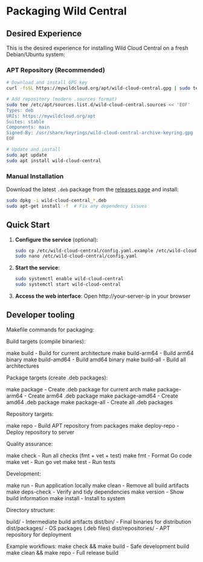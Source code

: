 # Packaging Wild Central

## Desired Experience

This is the desired experience for installing Wild Cloud Central on a fresh Debian/Ubuntu system:

### APT Repository (Recommended)

```bash
# Download and install GPG key
curl -fsSL https://mywildcloud.org/apt/wild-cloud-central.gpg | sudo tee /usr/share/keyrings/wild-cloud-central-archive-keyring.gpg > /dev/null

# Add repository (modern .sources format)
sudo tee /etc/apt/sources.list.d/wild-cloud-central.sources << 'EOF'
Types: deb
URIs: https://mywildcloud.org/apt
Suites: stable
Components: main
Signed-By: /usr/share/keyrings/wild-cloud-central-archive-keyring.gpg
EOF

# Update and install
sudo apt update
sudo apt install wild-cloud-central
```

### Manual Installation

Download the latest `.deb` package from the [releases page](https://github.com/wildcloud/wild-central/releases) and install:

```bash
sudo dpkg -i wild-cloud-central_*.deb
sudo apt-get install -f  # Fix any dependency issues
```

## Quick Start

1. **Configure the service** (optional):

   ```bash
   sudo cp /etc/wild-cloud-central/config.yaml.example /etc/wild-cloud-central/config.yaml
   sudo nano /etc/wild-cloud-central/config.yaml
   ```

2. **Start the service**:

   ```bash
   sudo systemctl enable wild-cloud-central
   sudo systemctl start wild-cloud-central
   ```

3. **Access the web interface**:
   Open http://your-server-ip in your browser

## Developer tooling

Makefile commands for packaging:

Build targets (compile binaries):

make build           - Build for current architecture
make build-arm64     - Build arm64 binary
make build-amd64     - Build amd64 binary
make build-all       - Build all architectures

Package targets (create .deb packages):

make package         - Create .deb package for current arch
make package-arm64   - Create arm64 .deb package
make package-amd64   - Create amd64 .deb package
make package-all     - Create all .deb packages

Repository targets:

make repo            - Build APT repository from packages
make deploy-repo     - Deploy repository to server

Quality assurance:

make check           - Run all checks (fmt + vet + test)
make fmt             - Format Go code
make vet             - Run go vet
make test            - Run tests

Development:

make run             - Run application locally
make clean           - Remove all build artifacts
make deps-check      - Verify and tidy dependencies
make version         - Show build information
make install         - Install to system

Directory structure:

build/          - Intermediate build artifacts
dist/bin/       - Final binaries for distribution
dist/packages/  - OS packages (.deb files)
dist/repositories/ - APT repository for deployment

Example workflows:
make check && make build     - Safe development build
make clean && make repo      - Full release build
